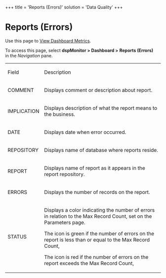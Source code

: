 +++
title = 'Reports (Errors)'
solution = 'Data Quality'
+++

# Reports (Errors)

<div class="use">

Use this page to [View Dashboard
Metrics](../Use_Cases/View_Dashboard_Metrics).

</div>

To access this page, select <span style="font-weight: bold;">dspMonitor
\> </span>**Dashboard \>** **Reports (Errors)** in the
*Navigation* pane.

<table>
<tbody>
<tr class="odd">
<td><p>Field</p></td>
<td><p>Description</p></td>
</tr>
<tr class="even">
<td><p>COMMENT</p></td>
<td><p>Displays comment or description about report.</p></td>
</tr>
<tr class="odd">
<td><p>IMPLICATION</p></td>
<td><p>Displays description of what the report means to the business.</p></td>
</tr>
<tr class="even">
<td><p>DATE</p></td>
<td><p>Displays date when error occurred.</p></td>
</tr>
<tr class="odd">
<td><p>REPOSITORY</p></td>
<td><p>Displays name of database where reports reside.</p></td>
</tr>
<tr class="even">
<td><p>REPORT</p></td>
<td><p>Displays name of report as it appears in the report repository.</p></td>
</tr>
<tr class="odd">
<td><p>ERRORS</p></td>
<td><p>Displays the number of records on the report.</p></td>
</tr>
<tr class="even">
<td><p>STATUS</p></td>
<td><p>Displays a color indicating the number of errors in relation to the Max Record Count, set on the Parameters page.</p>
<p>The icon is green if the number of errors on the report is less than or equal to the Max Record Count,</p>
<p>The icon is red if the number of errors on the report exceeds the Max Record Count,</p></td>
</tr>
</tbody>
</table>
